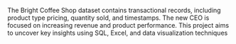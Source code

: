 The Bright Coffee Shop dataset contains transactional records, including product type pricing, quantity sold, and timestamps. The new CEO is focused on increasing revenue and product performance. This project aims to uncover key insights using SQL, Excel, and data visualization techniques
